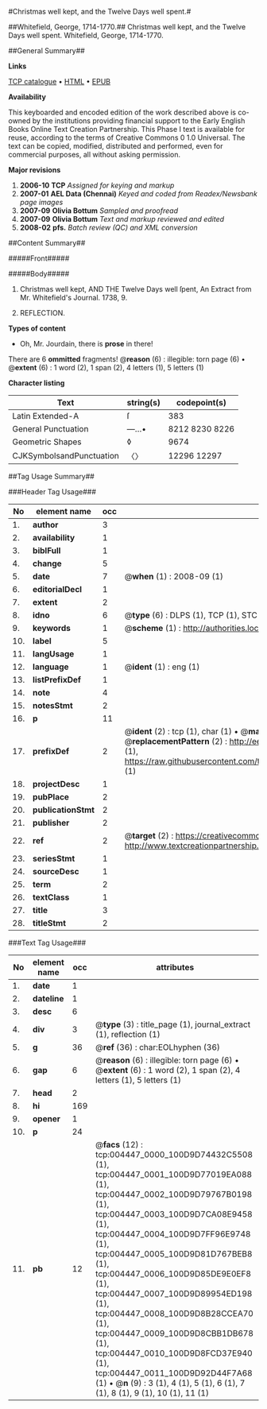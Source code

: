 #Christmas well kept, and the Twelve Days well spent.#

##Whitefield, George, 1714-1770.##
Christmas well kept, and the Twelve Days well spent.
Whitefield, George, 1714-1770.

##General Summary##

**Links**

[TCP catalogue](http://www.ota.ox.ac.uk/tcp/)  • 
[HTML](http://tei.it.ox.ac.uk/tcp/Texts-HTML/free/N03/N03638.html)  • 
[EPUB](http://tei.it.ox.ac.uk/tcp/Texts-EPUB/free/N03/N03638.epub)

**Availability**

This keyboarded and encoded edition of the
	       work described above is co-owned by the institutions
	       providing financial support to the Early English Books
	       Online Text Creation Partnership. This Phase I text is
	       available for reuse, according to the terms of Creative
	       Commons 0 1.0 Universal. The text can be copied,
	       modified, distributed and performed, even for
	       commercial purposes, all without asking permission.

**Major revisions**

1. __2006-10__ __TCP__ *Assigned for keying and markup*
1. __2007-01__ __AEL Data (Chennai)__ *Keyed and coded from Readex/Newsbank page images*
1. __2007-09__ __Olivia Bottum__ *Sampled and proofread*
1. __2007-09__ __Olivia Bottum__ *Text and markup reviewed and edited*
1. __2008-02__ __pfs.__ *Batch review (QC) and XML conversion*

##Content Summary##

#####Front#####

#####Body#####

1. Christmas well kept, AND THE Twelve Days well ſpent, An Extract from Mr. Whitefield's Journal. 1738, 9.

1. REFLECTION.

**Types of content**

  * Oh, Mr. Jourdain, there is **prose** in there!

There are 6 **ommitted** fragments! 
 @__reason__ (6) : illegible: torn page (6)  •  @__extent__ (6) : 1 word (2), 1 span (2), 4 letters (1), 5 letters (1)

**Character listing**


|Text|string(s)|codepoint(s)|
|---|---|---|
|Latin Extended-A|ſ|383|
|General Punctuation|—…•|8212 8230 8226|
|Geometric Shapes|◊|9674|
|CJKSymbolsandPunctuation|〈〉|12296 12297|

##Tag Usage Summary##

###Header Tag Usage###

|No|element name|occ|attributes|
|---|---|---|---|
|1.|__author__|3||
|2.|__availability__|1||
|3.|__biblFull__|1||
|4.|__change__|5||
|5.|__date__|7| @__when__ (1) : 2008-09 (1)|
|6.|__editorialDecl__|1||
|7.|__extent__|2||
|8.|__idno__|6| @__type__ (6) : DLPS (1), TCP (1), STC (1), NOTIS (1), IMAGE-SET (1), EVANS-CITATION (1)|
|9.|__keywords__|1| @__scheme__ (1) : http://authorities.loc.gov/ (1)|
|10.|__label__|5||
|11.|__langUsage__|1||
|12.|__language__|1| @__ident__ (1) : eng (1)|
|13.|__listPrefixDef__|1||
|14.|__note__|4||
|15.|__notesStmt__|2||
|16.|__p__|11||
|17.|__prefixDef__|2| @__ident__ (2) : tcp (1), char (1)  •  @__matchPattern__ (2) : ([0-9\-]+):([0-9IVX]+) (1), (.+) (1)  •  @__replacementPattern__ (2) : http://eebo.chadwyck.com/downloadtiff?vid=$1&page=$2 (1), https://raw.githubusercontent.com/textcreationpartnership/Texts/master/tcpchars.xml#$1 (1)|
|18.|__projectDesc__|1||
|19.|__pubPlace__|2||
|20.|__publicationStmt__|2||
|21.|__publisher__|2||
|22.|__ref__|2| @__target__ (2) : https://creativecommons.org/publicdomain/zero/1.0/ (1), http://www.textcreationpartnership.org/docs/. (1)|
|23.|__seriesStmt__|1||
|24.|__sourceDesc__|1||
|25.|__term__|2||
|26.|__textClass__|1||
|27.|__title__|3||
|28.|__titleStmt__|2||


###Text Tag Usage###

|No|element name|occ|attributes|
|---|---|---|---|
|1.|__date__|1||
|2.|__dateline__|1||
|3.|__desc__|6||
|4.|__div__|3| @__type__ (3) : title_page (1), journal_extract (1), reflection (1)|
|5.|__g__|36| @__ref__ (36) : char:EOLhyphen (36)|
|6.|__gap__|6| @__reason__ (6) : illegible: torn page (6)  •  @__extent__ (6) : 1 word (2), 1 span (2), 4 letters (1), 5 letters (1)|
|7.|__head__|2||
|8.|__hi__|169||
|9.|__opener__|1||
|10.|__p__|24||
|11.|__pb__|12| @__facs__ (12) : tcp:004447_0000_100D9D74432C5508 (1), tcp:004447_0001_100D9D77019EA088 (1), tcp:004447_0002_100D9D79767B0198 (1), tcp:004447_0003_100D9D7CA08E9458 (1), tcp:004447_0004_100D9D7FF96E9748 (1), tcp:004447_0005_100D9D81D767BEB8 (1), tcp:004447_0006_100D9D85DE9E0EF8 (1), tcp:004447_0007_100D9D89954ED198 (1), tcp:004447_0008_100D9D8B28CCEA70 (1), tcp:004447_0009_100D9D8CBB1DB678 (1), tcp:004447_0010_100D9D8FCD37E940 (1), tcp:004447_0011_100D9D92D44F7A68 (1)  •  @__n__ (9) : 3 (1), 4 (1), 5 (1), 6 (1), 7 (1), 8 (1), 9 (1), 10 (1), 11 (1)|

